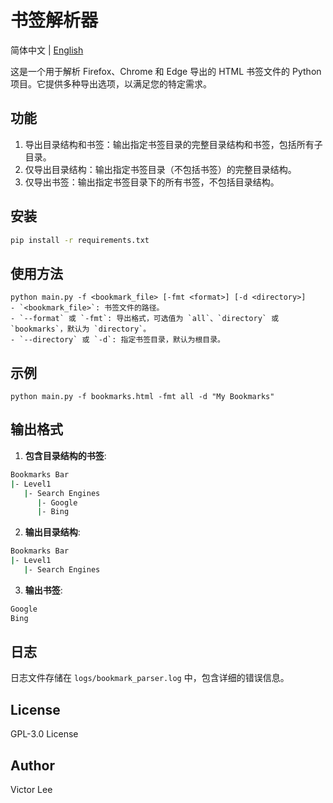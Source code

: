 # 书签解析器

简体中文 | [English](README.md)

这是一个用于解析 Firefox、Chrome 和 Edge 导出的 HTML 书签文件的 Python 项目。它提供多种导出选项，以满足您的特定需求。

## 功能

1. 导出目录结构和书签：输出指定书签目录的完整目录结构和书签，包括所有子目录。
2. 仅导出目录结构：输出指定书签目录（不包括书签）的完整目录结构。
3. 仅导出书签：输出指定书签目录下的所有书签，不包括目录结构。

## 安装

```bash
pip install -r requirements.txt
```

## 使用方法


```
python main.py -f <bookmark_file> [-fmt <format>] [-d <directory>]
- `<bookmark_file>`: 书签文件的路径。
- `--format` 或 `-fmt`: 导出格式，可选值为 `all`、`directory` 或 `bookmarks`，默认为 `directory`。
- `--directory` 或 `-d`: 指定书签目录，默认为根目录。
```

## 示例

```
python main.py -f bookmarks.html -fmt all -d "My Bookmarks"
```

## 输出格式

1. **包含目录结构的书签**:


```bash
Bookmarks Bar
|- Level1
   |- Search Engines
      |- Google
      |- Bing
```

2. **输出目录结构**:

```bash
Bookmarks Bar
|- Level1
   |- Search Engines
```

3. **输出书签**:

```bash
Google
Bing
```

## 日志
日志文件存储在 `logs/bookmark_parser.log` 中，包含详细的错误信息。

## License

GPL-3.0 License

## Author

Victor Lee
